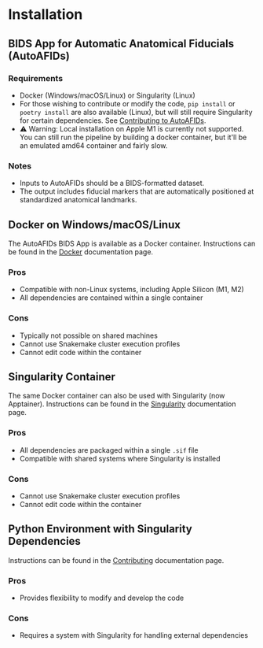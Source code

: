 # Installation

## BIDS App for Automatic Anatomical Fiducials (AutoAFIDs)

### Requirements
- Docker (Windows/macOS/Linux) or Singularity (Linux)
- For those wishing to contribute or modify the code, `pip install` or `poetry install` are also available (Linux), but will still require Singularity for certain dependencies. See [Contributing to AutoAFIDs](https://github.com/afids/autoafids/blob/main/CONTRIBUTING.md).
- ⚠️ Warning: Local installation on Apple M1 is currently not supported. You can still run the pipeline by building a docker container, but it'll be an emulated amd64 container and fairly slow. 

### Notes
- Inputs to AutoAFIDs should be a BIDS-formatted dataset.
- The output includes fiducial markers that are automatically positioned at standardized anatomical landmarks.

## Docker on Windows/macOS/Linux

The AutoAFIDs BIDS App is available as a Docker container. Instructions can be found in the [Docker](https://github.com/afids/autoafids/tree/main/docker) documentation page.

### Pros
- Compatible with non-Linux systems, including Apple Silicon (M1, M2)
- All dependencies are contained within a single container

### Cons
- Typically not possible on shared machines
- Cannot use Snakemake cluster execution profiles
- Cannot edit code within the container

## Singularity Container

The same Docker container can also be used with Singularity (now Apptainer). Instructions can be found in the [Singularity](https://github.com/afids/autoafids/tree/main/docker) documentation page.

### Pros
- All dependencies are packaged within a single `.sif` file
- Compatible with shared systems where Singularity is installed

### Cons
- Cannot use Snakemake cluster execution profiles
- Cannot edit code within the container

## Python Environment with Singularity Dependencies

Instructions can be found in the [Contributing](https://github.com/afids/autoafids/blob/main/CONTRIBUTING.md) documentation page.

### Pros
- Provides flexibility to modify and develop the code

### Cons
- Requires a system with Singularity for handling external dependencies
